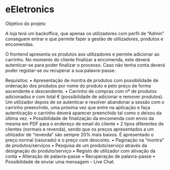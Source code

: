 # eEletronics


Objetivo do projeto

A loja terá um backoffice, que apenas os utilizadores com perfil de “Admin” conseguem entrar e que permite fazer a gestão de utilizadores, produtos e encomendas.

O frontend apresenta os produtos aos utilizadores e permite adicionar ao carrinho. No momento do cliente finalizar a encomenda, este deverá autenticar-se para poder finalizar o processo. Caso não tenha conta deverá poder registar-se ou recuperar a sua palavra-passe.

Requisitos:
• Apresentação de montra de produtos com possibilidade de ordenação dos produtos por nome do produto e pelo preço de forma ascendente e descendente.
• Carrinho de compras com nº de produtos adicionados e com total € (possibilidade de adicionar e remover produtos). Um utilizador depois de se autenticar e resolver abandonar a sessão com o carrinho preenchido, uma próxima vez que entre na aplicação e faça autenticação o carrinho deverá aparecer preenchido tal como o deixou da última vez.
• Possibilidade de finalização da encomenda com envio da mesma em PDF para o endereço de email do cliente
• 2 tipos diferentes de clientes (normais e revenda), sendo que os preços apresentados a um utilizador de “revenda” são sempre 20% mais baixos. É apresentado o preço normal (rasurado) e o preço com desconto.
• Paginação na “montra” de produtos/serviços
• Pesquisa de um produto/serviço através da designação do produto/serviço
• Registo de utilizador com ativação da conta
• Alteração de palavra-passe
• Recuperação de palavra-passe
• Possibilidade de enviar uma mensagem – Live Chat.
